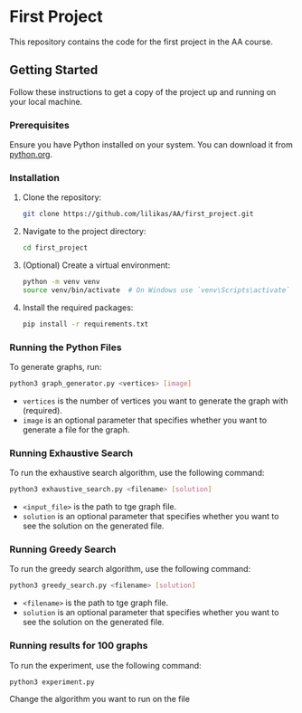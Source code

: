 # First Project

This repository contains the code for the first project in the AA course.

## Getting Started

Follow these instructions to get a copy of the project up and running on your local machine.

### Prerequisites

Ensure you have Python installed on your system. You can download it from [python.org](https://www.python.org/).

### Installation

1. Clone the repository:
    ```sh
    git clone https://github.com/lilikas/AA/first_project.git
    ```
2. Navigate to the project directory:
    ```sh
    cd first_project
    ```
3. (Optional) Create a virtual environment:
    ```sh
    python -m venv venv
    source venv/bin/activate  # On Windows use `venv\Scripts\activate`
    ```
4. Install the required packages:
    ```sh
    pip install -r requirements.txt
    ```

### Running the Python Files

To generate graphs, run:
```sh
python3 graph_generator.py <vertices> [image]
```

- `vertices` is the number of vertices you want to generate the graph with (required).
- `image` is an optional parameter that specifies whether you want to generate a file for the graph.

### Running Exhaustive Search

To run the exhaustive search algorithm, use the following command:
```sh
python3 exhaustive_search.py <filename> [solution]
```

- `<input_file>` is the path to tge graph file.
- `solution` is an optional parameter that specifies whether you want to see the solution on the generated file.



### Running Greedy Search

To run the greedy search algorithm, use the following command:
```sh
python3 greedy_search.py <filename> [solution]
```

- `<filename>` is the path to tge graph file.
- `solution` is an optional parameter that specifies whether you want to see the solution on the generated file.



### Running results for 100 graphs

To run the experiment, use the following command:
```sh
python3 experiment.py 
```

Change the algorithm you want to run on the file

